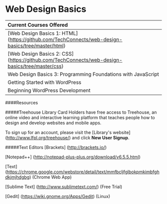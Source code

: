 Web Design Basics
=================

| **Current Courses Offered** | 
|:-----------------|
| [Web Design Basics 1: HTML] (https://github.com/TechConnects/web-design-basics/tree/master/html) |
| [Web Design Basics 2: CSS] (https://github.com/TechConnects/web-design-basics/tree/master/css) |
| Web Design Basics 3: Programming Foundations with JavaScript |
| Getting Started with WordPress |
| Beginning WordPress Development |

####Resources

#####Treehouse
Library Card Holders have free access to Treehouse, an online video and interactive learning platform that teaches people how to design and develop websites and mobile apps.

To sign up for an account, please visit the [Library's website] (http://www.lfpl.org/treehouse/) and click **New User Signup**.

#####Text Editors
[Brackets] (http://brackets.io/)

[Notepad++] (http://notepad-plus-plus.org/download/v6.5.5.html)

[Text] (https://chrome.google.com/webstore/detail/text/mmfbcljfglbokpmkimbfghdkjmjhdgbg) (Chrome Web App)

[Sublime Text] (http://www.sublimetext.com/) (Free Trial)

[Gedit] (https://wiki.gnome.org/Apps/Gedit) (Linux)
